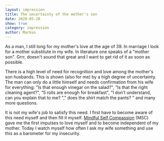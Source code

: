 ```yaml
---
layout: impression
title: The uncertainty of the mother's son
date: 2020-05-28
show: true
category: impression
author: Markus
---
```


As a man, I still long for my mother's love at the age of 39. In marriage I look for a mother substitute in my wife. In literature one speaks of a "mother son". Grrr, doesn't sound that great and I want to get rid of it as soon as possible.

There is a high level of need for recognition and love among the mother's son husbands. This is shown (also for me) by a high degree of uncertainty. The man can only do a little himself and needs confirmation from his wife for everything: "Is that enough vinegar on the salad?", "Is that the right cleaning agent?", "5 rolls are enough for breakfast", "I don't understand, can you explain that to me? "," does the shirt match the pants? " and many more questions.

It is not my wife's job to satisfy this need. I first have to become aware of this need myself and then fill it myself. [Mindful Self Compassion](/inspiration) (MSC) gave me the first impulses to love myself and to become independent of my mother. Today I watch myself how often I ask my wife something and use this as a barometer for my insecurity.
